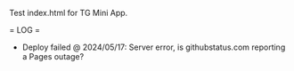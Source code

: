 Test index.html for TG Mini App.

= LOG =

* Deploy failed @ 2024/05/17: Server error, is githubstatus.com reporting a Pages outage?
